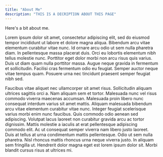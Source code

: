 ```yaml
---
title: "About Me"
description: "THIS IS A DECRIPTION ABOUT THIS PAGE"
---
```


Here's a bit about me.

Lorem ipsum dolor sit amet, consectetur adipiscing elit, sed do eiusmod tempor incididunt ut labore et dolore magna aliqua. Bibendum arcu vitae elementum curabitur vitae nunc. Id ornare arcu odio ut sem nulla pharetra diam. In pellentesque massa placerat duis. Orci eu lobortis elementum nibh tellus molestie nunc. Porttitor eget dolor morbi non arcu risus quis varius. Duis ut diam quam nulla porttitor massa. Augue neque gravida in fermentum et sollicitudin. Facilisi cras fermentum odio eu feugiat. Semper auctor neque vitae tempus quam. Posuere urna nec tincidunt praesent semper feugiat nibh sed.

Faucibus vitae aliquet nec ullamcorper sit amet risus. Sollicitudin aliquam ultrices sagittis orci a. Nam aliquam sem et tortor. Malesuada nunc vel risus commodo viverra maecenas accumsan. Malesuada proin libero nunc consequat interdum varius sit amet mattis. Aliquam malesuada bibendum arcu vitae elementum curabitur vitae nunc. Integer feugiat scelerisque varius morbi enim nunc faucibus. Quis commodo odio aenean sed adipiscing. Volutpat lacus laoreet non curabitur gravida arcu ac tortor dignissim. Mattis molestie a iaculis at erat pellentesque adipiscing commodo elit. Ac ut consequat semper viverra nam libero justo laoreet. Duis at tellus at urna condimentum mattis pellentesque. Odio ut sem nulla pharetra. Nisl rhoncus mattis rhoncus urna neque viverra justo. In aliquam sem fringilla ut. Hendrerit dolor magna eget est lorem ipsum dolor sit. Morbi blandit cursus risus at ultrices mi.